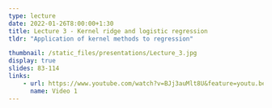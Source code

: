 ```yaml
---
type: lecture
date: 2022-01-26T8:00:00+1:30
title: Lecture 3 - Kernel ridge and logistic regression
tldr: "Application of kernel methods to regression"

thumbnail: /static_files/presentations/Lecture_3.jpg
display: true
slides: 83-114
links: 
    - url: https://www.youtube.com/watch?v=BJj3auMlt8U&feature=youtu.be
      name: Video 1
---
```



